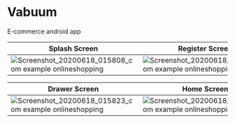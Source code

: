 # Vabuum
E-commerce android app

| Splash Screen  | Register Screen | Login Screen
|  ------------- |  ------------- | -------------
| ![Screenshot_20200618_015808_com example onlineshopping](https://user-images.githubusercontent.com/50178221/84964919-beae3300-b10d-11ea-97ce-b911547f05ac.jpg)  | ![Screenshot_20200618_030603_com example onlineshopping](https://user-images.githubusercontent.com/50178221/84966076-d63aeb00-b110-11ea-95dc-69c2a9f46859.jpg) | ![Screenshot_20200618_030601_com example onlineshopping](https://user-images.githubusercontent.com/50178221/84966139-07b3b680-b111-11ea-9cef-7b5b1d55a2a0.jpg)

| Drawer Screen  | Home Screen | Profile Screen
|  ------------- |  ------------- | -------------
| ![Screenshot_20200618_015823_com example onlineshopping](https://user-images.githubusercontent.com/50178221/84966184-26b24880-b111-11ea-81cf-9f5388c7e4ae.jpg) | ![Screenshot_20200618_015819_com example onlineshopping](https://user-images.githubusercontent.com/50178221/84966220-40539000-b111-11ea-8d2c-532ff9cf766a.jpg) | ![Screenshot_20200618_015914_com example onlineshopping](https://user-images.githubusercontent.com/50178221/84966230-477a9e00-b111-11ea-9a15-b2fa8e4650d2.jpg)

 
